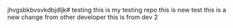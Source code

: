 jhvgsbkbvsvkdbjdljk# testing
this is my testing repo
this is new test
this is a new change from other developer
this is from dev 2
